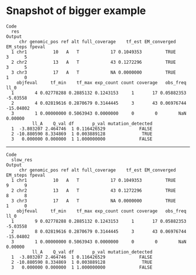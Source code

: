 # Snapshot of bigger example

    Code
      res
    Output
         chr genomic_pos ref alt full_coverage    tf_est EM_converged EM_steps fpeval
      1 chr1          10   A   T            17 0.1049353         TRUE        3      5
      2 chr2          13   A   T            43 0.1272296         TRUE        3      5
      3 chr3          17   A   T            NA 0.0000000         TRUE        1      0
        objfeval     tf_min    tf_max exp_count count coverage   obs_freq      ll_0
      1        4 0.02778288 0.2885132 0.1243153     1       17 0.05882353  -5.03558
      2        4 0.02819616 0.2870679 0.3144445     3       43 0.06976744 -15.04802
      3        1 0.00000000 0.5063943 0.0000000     0        0        NaN   0.00000
              ll_A    Q_val df       p_val mutation_detected
      1  -3.803207 2.464746  1 0.116426529             FALSE
      2 -10.880590 8.334869  1 0.003889128              TRUE
      3   0.000000 0.000000  1 1.000000000             FALSE

---

    Code
      slow_res
    Output
         chr genomic_pos ref alt full_coverage    tf_est EM_converged EM_steps fpeval
      1 chr1          10   A   T            17 0.1049353         TRUE        9      9
      2 chr2          13   A   T            43 0.1272296         TRUE        8      8
      3 chr3          17   A   T            NA 0.0000000         TRUE        1      0
        objfeval     tf_min    tf_max exp_count count coverage   obs_freq      ll_0
      1        9 0.02778288 0.2885132 0.1243153     1       17 0.05882353  -5.03558
      2        8 0.02819616 0.2870679 0.3144445     3       43 0.06976744 -15.04802
      3        1 0.00000000 0.5063943 0.0000000     0        0        NaN   0.00000
              ll_A    Q_val df       p_val mutation_detected
      1  -3.803207 2.464746  1 0.116426529             FALSE
      2 -10.880590 8.334869  1 0.003889128              TRUE
      3   0.000000 0.000000  1 1.000000000             FALSE

